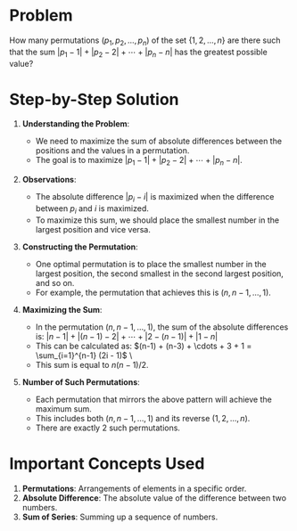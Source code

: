 # Problem
How many permutations $(p_1, p_2, \ldots, p_n)$ of the set $\{1, 2, \ldots, n\}$ are there such that the sum $|p_1 - 1| + |p_2 - 2| + \cdots + |p_n - n|$ has the greatest possible value?

# Step-by-Step Solution

1. **Understanding the Problem**:
    - We need to maximize the sum of absolute differences between the positions and the values in a permutation.
    - The goal is to maximize $|p_1 - 1| + |p_2 - 2| + \cdots + |p_n - n|$.

2. **Observations**:
    - The absolute difference $|p_i - i|$ is maximized when the difference between $p_i$ and $i$ is maximized.
    - To maximize this sum, we should place the smallest number in the largest position and vice versa.

3. **Constructing the Permutation**:
    - One optimal permutation is to place the smallest number in the largest position, the second smallest in the second largest position, and so on.
    - For example, the permutation that achieves this is $(n, n-1, \ldots, 1)$.

4. **Maximizing the Sum**:
    - In the permutation $(n, n-1, \ldots, 1)$, the sum of the absolute differences is:
    $|n - 1| + |(n-1) - 2| + \cdots + |2 - (n-1)| + |1 - n|$
    - This can be calculated as:
    $(n-1) + (n-3) + \cdots + 3 + 1 = \sum_{i=1}^{n-1} (2i - 1)$
    \
    - This sum is equal to $n(n-1)/2$.

5. **Number of Such Permutations**:
    - Each permutation that mirrors the above pattern will achieve the maximum sum.
    - This includes both $(n, n-1, \ldots, 1)$ and its reverse $(1, 2, \ldots, n)$.
    - There are exactly $2$ such permutations.

# Important Concepts Used
1. **Permutations**: Arrangements of elements in a specific order.
2. **Absolute Difference**: The absolute value of the difference between two numbers.
3. **Sum of Series**: Summing up a sequence of numbers.

